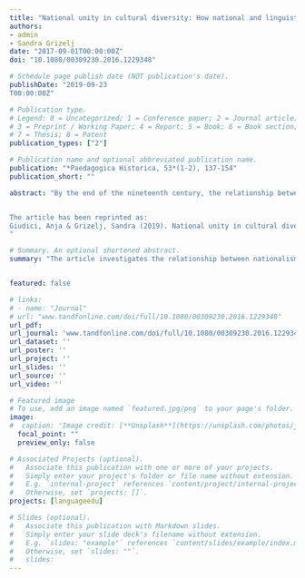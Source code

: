 ```yaml
---
title: "National unity in cultural diversity: How national and linguistic identities affected Swiss language curricula (1914-1961)"
authors:
- admin
- Sandra Grizelj
date: "2017-09-01T00:00:00Z"
doi: "10.1080/00309230.2016.1229348"

# Schedule page publish date (NOT publication's date).
publishDate: "2019-09-23
T00:00:00Z"

# Publication type.
# Legend: 0 = Uncategorized; 1 = Conference paper; 2 = Journal article;
# 3 = Preprint / Working Paper; 4 = Report; 5 = Book; 6 = Book section;
# 7 = Thesis; 8 = Patent
publication_types: ["2"]

# Publication name and optional abbreviated publication name.
publication: "*Paedagogica Historica, 53*(1-2), 137-154"
publication_short: ""

abstract: "By the end of the nineteenth century, the relationship between the state, language and schooling had become extremely close: a state was supposed to be 'national', and a real nation was supposed to be monolingual. Following the literature on nation-building, it is because schooling was charged with the task of forming such nations that curricula intended for the great majority of pupils included only one language. The theory of a direct effect of national identity on curricula was elaborated by focusing on the typical monolingual nation-state. This paper discusses the theory from the perspective of a multilingual state: Switzerland. The study's analysis shows that in the 1914-1945 period the Swiss state’s multilingualism became part of the Swiss national identity and learning another national language became a matter of patriotic education. However, this new conception did not affect all curricula in the same manner. The economic and pedagogical rationales given voice by actors other than the state seem to be equally important factors in explaining the decisions made regarding language curricula as a state's national identity. Therefore, warning is given against the assumption that a school's language policy automatically aligns with a state’s national identity.


The article has been reprinted as: 
Giudici, Anja & Grizelj, Sandra (2019). National unity in cultural diversity: how national and linguistic identities affected Swiss language curricula (1914–1961). Giorgetti, Filiz Meseci, Arslan, Ali, & Campbell, Craig (eds.), *Culture and education* (135–152). London & New York, NY: Routledge.
"

# Summary. An optional shortened abstract.
summary: "The article investigates the relationship between nationalism and language education policy."


featured: false

# links:
# - name: "Journal"
# url: "www.tandfonline.com/doi/full/10.1080/00309230.2016.1229348"
url_pdf: 
url_journal: 'www.tandfonline.com/doi/full/10.1080/00309230.2016.1229348'
url_dataset: ''
url_poster: ''
url_project: ''
url_slides: ''
url_source: ''
url_video: ''

# Featured image
# To use, add an image named `featured.jpg/png` to your page's folder. 
image:
#  caption: 'Image credit: [**Unsplash**](https://unsplash.com/photos/jdD8gXaTZsc)'
  focal_point: ""
  preview_only: false

# Associated Projects (optional).
#   Associate this publication with one or more of your projects.
#   Simply enter your project's folder or file name without extension.
#   E.g. `internal-project` references `content/project/internal-project/index.md`.
#   Otherwise, set `projects: []`.
projects: [languageedu]

# Slides (optional).
#   Associate this publication with Markdown slides.
#   Simply enter your slide deck's filename without extension.
#   E.g. `slides: "example"` references `content/slides/example/index.md`.
#   Otherwise, set `slides: ""`.
#   slides:
---
```


